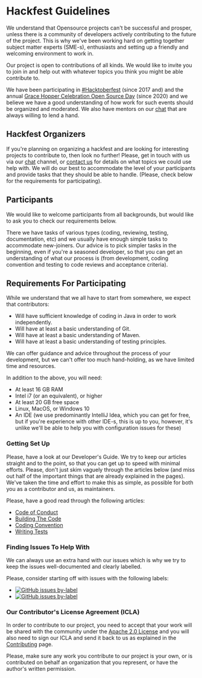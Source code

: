 # Hackfest Guidelines

We understand that Opensource projects can't be successful and prosper, unless there is a community of developers
actively contributing to the future of the project. This is why we've been working hard on getting together subject
matter experts (SME-s), enthusiasts and setting up a friendly and welcoming environment to work in.

Our project is open to contributions of all kinds. We would like to invite you to join in and help out with whatever
topics you think you might be able contribute to.

We have been participating in [#Hacktoberfest] (since 2017 and) and the annual [Grace Hopper Celebration Open Source Day]
(since 2020) and we believe we have a good understanding of how work for such events should be organized and moderated.
We also have mentors on our [chat] that are always willing to lend a hand.

## Hackfest Organizers

If you're planning on organizing a hackfest and are looking for interesting projects to contribute to, then look
no further! Please, get in touch with us via our [chat] channel, or [contact us] for details on what topics we could use
help with. We will do our best to accommodate the level of your participants and provide tasks that they should be able
to handle. (Please, check below for the requirements for participating).

## Participants

We would like to welcome participants from all backgrounds, but would like to ask you to check our requirements below.

There we have tasks of various types (coding, reviewing, testing, documentation, etc) and we usually have enough simple
tasks to accommodate new-joiners. Our advice is to pick simpler tasks in the beginning, even if you're a seasoned
developer, so that you can get an understanding of what our process is (from development, coding convention and
testing to code reviews and acceptance criteria).

## Requirements For Participating

While we understand that we all have to start from somewhere, we expect that contributors:

* Will have sufficient knowledge of coding in Java in order to work independently.
* Will have at least a basic understanding of Git.
* Will have at least a basic understanding of Maven.
* Will have at least a basic understanding of testing principles.

We can offer guidance and advice throughout the process of your development, but we can't offer too much hand-holding,
as we have limited time and resources.

In addition to the above, you will need:

* At least 16 GB RAM
* Intel i7 (or an equivalent), or higher
* At least 20 GB free space
* Linux, MacOS, or Windows 10
* An IDE (we use predominantly IntelliJ Idea, which you can get for free, but if you're experience with other IDE-s,
  this is up to you, however, it's unlike we'll be able to help you with configuration issues for these)

### Getting Set Up

Please, have a look at our Developer's Guide. We try to keep our articles straight and to the point, so that you can
get up to speed with minimal efforts. Please, don't just skim vaguely through the articles below (and miss out half of
the important things that are already explained in the pages). We've taken the time and effort to make this as simple,
as possible for both you as a contributor and us, as maintainers.

Please, have a good read through the following articles:

* [Code of Conduct]
* [Building The Code]
* [Coding Convention]
* [Writing Tests]

### Finding Issues To Help With

We can always use an extra hand with our issues which is why we try to keep the issues well-documented and clearly
labelled.

Please, consider starting off with issues with the following labels:

* [![GitHub issues by-label][good-first-issue-badge]][good-first-issue-link]
* [![GitHub issues by-label][help-wanted-badge]][help-wanted-link]

### Our Contributor's License Agreement (ICLA)

In order to contribute to our project, you need to accept that your work will be shared with the community under the
[Apache 2.0 License] and you will also need to sign our ICLA and send it back to us as explained in the [Contributing]
page.

Please, make sure any work you contribute to our project is your own, or is contributed on behalf an organization that
you represent, or have the author's written permission.  

[<--# Links -->]: #
[chat]: https://chat.carlspring.org/channel/community
[contact us]: mailto:carlspring@gmail.com
[Building The Code]: ../developer-guide/building-the-code.md
[Coding Convention]: ../developer-guide/coding-convention.md
[Apache 2.0 License]: https://github.com/strongbox/strongbox/blob/master/LICENSE
[Code of Conduct]: https://github.com/strongbox/strongbox/blob/master/CODE-OF-CONDUCT.md
[Contributing]: https://github.com/strongbox/strongbox/blob/master/CONTRIBUTING.md
[ICLA]: https://github.com/strongbox/strongbox/blob/master/ICLA.md
[Writing Tests]: ../developer-guide/writing-tests.md

[#Hacktoberfest]: hacktoberfest/index.md
[Grace Hopper Celebration Open Source Day]: ./grace-hopper-celebration/index.md

[good-first-issue-link]: https://github.com/strongbox/strongbox/issues?q=is%3Aissue+is%3Aopen+label%3A%22good%20first%20issue%22
[good-first-issue-badge]: https://img.shields.io/github/issues-raw/strongbox/strongbox/good%20first%20issue.svg?label=good%20first%20issue
[help-wanted-link]: https://github.com/strongbox/strongbox/issues?q=is%3Aissue+is%3Aopen+label%3A%22help%20wanted%22
[help-wanted-badge]: https://img.shields.io/github/issues-raw/strongbox/strongbox/help%20wanted.svg?label=help%20wanted&color=%23856bf9& 
